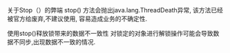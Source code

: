 关于Stop（）的弊端
stop() 方法会抛出java.lang.ThreadDeath异常, 该方法已经被官方给废弃,不建议使用, 容易造成业务的不确定性.

使用stop()释放锁带来的数据不一致性
对锁定的对象进行解锁操作可能会导致数据不同步,出现数据不一致的情况.
